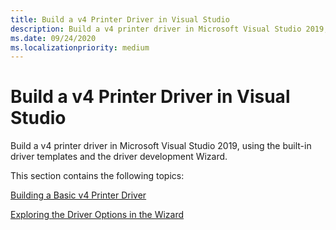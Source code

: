 ```yaml
---
title: Build a v4 Printer Driver in Visual Studio
description: Build a v4 printer driver in Microsoft Visual Studio 2019, using the built-in driver templates and the driver development Wizard.
ms.date: 09/24/2020
ms.localizationpriority: medium
---
```


# Build a v4 Printer Driver in Visual Studio

Build a v4 printer driver in Microsoft Visual Studio 2019, using the built-in driver templates and the driver development Wizard.

This section contains the following topics:

[Building a Basic v4 Printer Driver](building-a-basic-v4-printer-driver.md)

[Exploring the Driver Options in the Wizard](exploring-the-driver-options-in-the-wizard.md)
